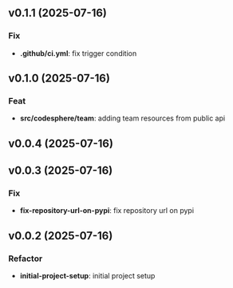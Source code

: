 ## v0.1.1 (2025-07-16)

### Fix

- **.github/ci.yml**: fix trigger condition

## v0.1.0 (2025-07-16)

### Feat

- **src/codesphere/team**: adding team resources from public api

## v0.0.4 (2025-07-16)

## v0.0.3 (2025-07-16)

### Fix

- **fix-repository-url-on-pypi**: fix repository url on pypi

## v0.0.2 (2025-07-16)

### Refactor

- **initial-project-setup**: initial project setup
